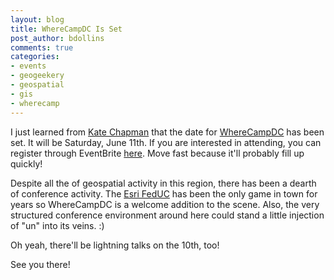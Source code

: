 ```yaml
---
layout: blog
title: WhereCampDC Is Set
post_author: bdollins
comments: true
categories:
- events
- geogeekery
- geospatial
- gis
- wherecamp
---
```


I just learned from <a href="http://twitter.com/wonderchook">Kate Chapman</a> that the date for <a href="http://wherecampdc.org/">WhereCampDC</a> has been set. It will be Saturday, June 11th. If you are interested in attending, you can register through EventBrite <a href="http://wherecampdc.eventbrite.com/">here</a>. Move fast because it'll probably fill up quickly!

Despite all the of geospatial activity in this region, there has been a dearth of conference activity. The <a href="http://www.esri.com/events/feduc/index.html">Esri FedUC</a> has been the only game in town for years so WhereCampDC is a welcome addition to the scene. Also, the very structured conference environment around here could stand a little injection of "un" into its veins. :)

Oh yeah, there'll be lightning talks on the 10th, too!

See you there!